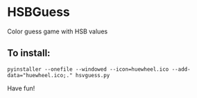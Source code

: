 # HSBGuess
Color guess game with HSB values

## To install:
`pyinstaller --onefile --windowed --icon=huewheel.ico --add-data="huewheel.ico;." hsvguess.py`

Have fun!
